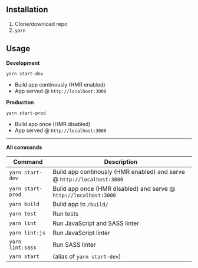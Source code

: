 ## Installation

1.  Clone/download repo
2.  `yarn`

## Usage

**Development**

`yarn start-dev`

* Build app continously (HMR enabled)
* App served @ `http://localhost:3000`

**Production**

`yarn start-prod`

* Build app once (HMR disabled)
* App served @ `http://localhost:3000`

---

**All commands**

| Command           | Description                                                             |
| ----------------- | ----------------------------------------------------------------------- |
| `yarn start-dev`  | Build app continously (HMR enabled) and serve @ `http://localhost:3000` |
| `yarn start-prod` | Build app once (HMR disabled) and serve @ `http://localhost:3000`       |
| `yarn build`      | Build app to `/build/`                                                  |
| `yarn test`       | Run tests                                                               |
| `yarn lint`       | Run JavaScript and SASS linter                                          |
| `yarn lint:js`    | Run JavaScript linter                                                   |
| `yarn lint:sass`  | Run SASS linter                                                         |
| `yarn start`      | (alias of `yarn start-dev`)                                             |
